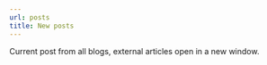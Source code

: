 ```yaml
---
url: posts
title: New posts
---
```

Current post from all blogs, external articles open in a new window.
